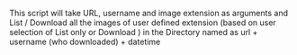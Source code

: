 
This script will take URL, username and image extension as arguments and List / Download all the images of user defined extension (based on user selection of List only or Download ) in the Directory named as url + username (who downloaded) + datetime
